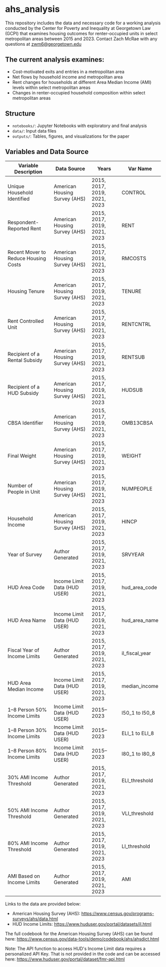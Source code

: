 # ahs_analysis
This repository includes the data and necessary code for a working analysis conducted by the Center for Poverty and Inequality at Georgetown Law (GCPI) that examines housing outcomes for renter-occupied units in select metropolitan areas between 2015 and 2023. Contact Zach McRae with any questions at zwm6@georgetown.edu

## The current analysis examines:
- Cost-motivated exits and entries in a metropolitan area
- Net flows by household income and metropolitan area
- Rent changes for households at different Area Median Income (AMI) levels within select metropolitan areas
- Changes in renter-occupied household composition within select metropolitan areas

## Structure
- `notebooks/`: Jupyter Notebooks with exploratory and final analysis
- `data/`: Input data files
- `outputs/`: Tables, figures, and visualizations for the paper

## Variables and Data Source
| Variable Description | Data Source                   | Years                        | Var Name       |
|----------------------|-------------------------------|------------------------------|----------------|
| Unique Household Identified | American Housing Survey (AHS)     | 2015, 2017, 2019, 2021, 2023 | CONTROL        |
| Respondent-Reported Rent | American Housing Survey (AHS)     | 2015, 2017, 2019, 2021, 2023 | RENT           |
| Recent Mover to Reduce Housing Costs | American Housing Survey (AHS)     | 2015, 2017, 2019, 2021, 2023 | RMCOSTS        |
| Housing Tenure         | American Housing Survey (AHS)     | 2015, 2017, 2019, 2021, 2023 | TENURE         |
| Rent Controlled Unit   | American Housing Survey (AHS)     | 2015, 2017, 2019, 2021, 2023 | RENTCNTRL      |
| Recipient of a Rental Subsidy | American Housing Survey (AHS)     | 2015, 2017, 2019, 2021, 2023 | RENTSUB        |
| Recipient of a HUD Subsidy | American Housing Survey (AHS)     | 2015, 2017, 2019, 2021, 2023 | HUDSUB         |
| CBSA Identifier        | American Housing Survey (AHS)     | 2015, 2017, 2019, 2021, 2023 | OMB13CBSA      |
| Final Weight           | American Housing Survey (AHS)     | 2015, 2017, 2019, 2021, 2023 | WEIGHT         |
| Number of People in Unit | American Housing Survey (AHS)     | 2015, 2017, 2019, 2021, 2023 | NUMPEOPLE      |
| Household Income       | American Housing Survey (AHS)     | 2015, 2017, 2019, 2021, 2023 | HINCP          |
| Year of Survey         | Author Generated                 | 2015, 2017, 2019, 2021, 2023 | SRVYEAR        |
| HUD Area Code          | Income Limit Data (HUD USER)     | 2015, 2017, 2019, 2021, 2023 | hud_area_code  |
| HUD Area Name          | Income Limit Data (HUD USER)     | 2015, 2017, 2019, 2021, 2023 | hud_area_name  |
| Fiscal Year of Income Limits | Author Generated             | 2015, 2017, 2019, 2021, 2023 | il_fiscal_year |
| HUD Area Median Income | Income Limit Data (HUD USER)     | 2015, 2017, 2019, 2021, 2023 | median_income  |
| 1–8 Person 50% Income Limits | Income Limit Data (HUD USER) | 2015–2023                    | l50_1 to l50_8 |
| 1–8 Person 30% Income Limits | Income Limit Data (HUD USER) | 2015–2023                    | ELI_1 to ELI_8 |
| 1–8 Person 80% Income Limits | Income Limit Data (HUD USER) | 2015–2023                    | l80_1 to l80_8 |
| 30% AMI Income Threshold | Author Generated               | 2015, 2017, 2019, 2021, 2023 | ELI_threshold  |
| 50% AMI Income Threshold | Author Generated               | 2015, 2017, 2019, 2021, 2023 | VLI_threshold  |
| 80% AMI Income Threshold | Author Generated               | 2015, 2017, 2019, 2021, 2023 | LI_threshold   |
| AMI Based on Income Limits | Author Generated             | 2015, 2017, 2019, 2021, 2023 | AMI            |

Links to the data are provided below:
- American Housing Survey (AHS): https://www.census.gov/programs-surveys/ahs/data.html
- HUD Income Limits: https://www.huduser.gov/portal/datasets/il.html

The full codebook for the American Housing Survey (AHS) can be found here: https://www.census.gov/data-tools/demo/codebook/ahs/ahsdict.html

Note: The API function to access HUD's Income Limit data requires a personalized API Key. That is not provided in the code and can be accessed here: https://www.huduser.gov/portal/dataset/fmr-api.html  

